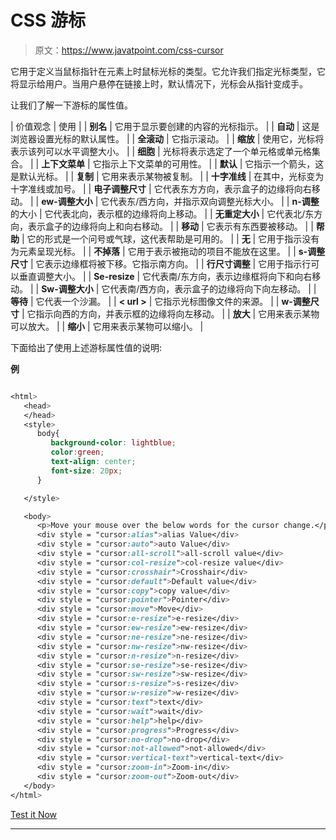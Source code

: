 # CSS 游标

> 原文：<https://www.javatpoint.com/css-cursor>

它用于定义当鼠标指针在元素上时鼠标光标的类型。它允许我们指定光标类型，它将显示给用户。当用户悬停在链接上时，默认情况下，光标会从指针变成手。

让我们了解一下游标的属性值。

| 价值观念 | 使用 |
| **别名** | 它用于显示要创建的内容的光标指示。 |
| **自动** | 这是浏览器设置光标的默认属性。 |
| **全滚动** | 它指示滚动。 |
| **缩放** | 使用它，光标将表示该列可以水平调整大小。 |
| **细胞** | 光标将表示选定了一个单元格或单元格集合。 |
| **上下文菜单** | 它指示上下文菜单的可用性。 |
| **默认** | 它指示一个箭头，这是默认光标。 |
| **复制** | 它用来表示某物被复制。 |
| **十字准线** | 在其中，光标变为十字准线或加号。 |
| **电子调整尺寸** | 它代表东方方向，表示盒子的边缘将向右移动。 |
| **ew-调整大小** | 它代表东/西方向，并指示双向调整光标大小。 |
| **n-调整**的大小 | 它代表北向，表示框的边缘将向上移动。 |
| **无重定大小** | 它代表北/东方向，表示盒子的边缘将向上和向右移动。 |
| **移动** | 它表示有东西要被移动。 |
| **帮助** | 它的形式是一个问号或气球，这代表帮助是可用的。 |
| **无** | 它用于指示没有为元素呈现光标。 |
| **不掉落** | 它用于表示被拖动的项目不能放在这里。 |
| **s-调整尺寸** | 它表示边缘框将被下移。它指示南方向。 |
| **行尺寸调整** | 它用于指示行可以垂直调整大小。 |
| **Se-resize** | 它代表南/东方向，表示边缘框将向下和向右移动。 |
| **Sw-调整大小** | 它代表南/西方向，表示盒子的边缘将向下向左移动。 |
| **等待** | 它代表一个沙漏。 |
| **< url >** | 它指示光标图像文件的来源。 |
| **w-调整尺寸** | 它指示向西的方向，并表示框的边缘将向左移动。 |
| **放大** | 它用来表示某物可以放大。 |
| **缩小** | 它用来表示某物可以缩小。 |

下面给出了使用上述游标属性值的说明:

**例**

```css

<html>
   <head>
   </head>
   <style>
      body{
         background-color: lightblue;
         color:green;
         text-align: center;
         font-size: 20px;
      }

   </style>

   <body>
      <p>Move your mouse over the below words for the cursor change.</p>
      <div style = "cursor:alias">alias Value</div>      
      <div style = "cursor:auto">auto Value</div>
      <div style = "cursor:all-scroll">all-scroll value</div>
      <div style = "cursor:col-resize">col-resize value</div>
      <div style = "cursor:crosshair">Crosshair</div>
      <div style = "cursor:default">Default value</div>
      <div style = "cursor:copy">copy value</div>
      <div style = "cursor:pointer">Pointer</div>
      <div style = "cursor:move">Move</div>
      <div style = "cursor:e-resize">e-resize</div>
      <div style = "cursor:ew-resize">ew-resize</div>
      <div style = "cursor:ne-resize">ne-resize</div>
      <div style = "cursor:nw-resize">nw-resize</div>
      <div style = "cursor:n-resize">n-resize</div>
      <div style = "cursor:se-resize">se-resize</div>
      <div style = "cursor:sw-resize">sw-resize</div>
      <div style = "cursor:s-resize">s-resize</div>
      <div style = "cursor:w-resize">w-resize</div>
      <div style = "cursor:text">text</div>
      <div style = "cursor:wait">wait</div>
      <div style = "cursor:help">help</div>
      <div style = "cursor:progress">Progress</div>
      <div style = "cursor:no-drop">no-drop</div>
      <div style = "cursor:not-allowed">not-allowed</div>
      <div style = "cursor:vertical-text">vertical-text</div>
      <div style = "cursor:zoom-in">Zoom-in</div>
      <div style = "cursor:zoom-out">Zoom-out</div>
   </body>
</html>

```

[Test it Now](https://www.javatpoint.com/oprweb/test.jsp?filename=CSSCursor1)

* * *